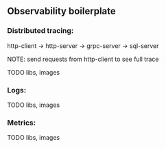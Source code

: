 ## Observability boilerplate

### Distributed tracing:
http-client -> http-server -> grpc-server -> sql-server

NOTE: send requests from http-client to see full trace

TODO libs, images

### Logs:

TODO libs, images

### Metrics:

TODO libs, images
